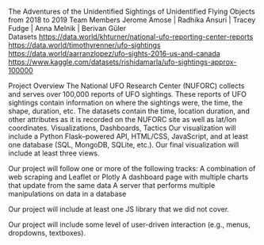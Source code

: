 
The Adventures of the Unidentified
Sightings of Unidentified Flying Objects from 2018 to 2019
Team Members
Jerome Amose | Radhika Ansuri | Tracey Fudge | Anna Melnik | Berivan Güler	
Datasets
https://data.world/khturner/national-ufo-reporting-center-reports 
https://data.world/timothyrenner/ufo-sightings 
https://data.world/aarranzlopez/ufo-sights-2016-us-and-canada 
https://www.kaggle.com/datasets/rishidamarla/ufo-sightings-approx-100000 


Project Overview
The National UFO Research Center (NUFORC) collects and serves over 100,000 reports of UFO sightings. These reports of UFO sightings contain information on where the sightings were, the time, the shape, duration, etc.  The datasets contain the time, location duration, and other attributes as it is recorded on the NUFORC site as well as lat/lon coordinates.
Visualizations, Dashboards, Tactics
Our visualization will include a Python Flask–powered API, HTML/CSS, JavaScript,
and at least one database (SQL, MongoDB, SQLite, etc.).  Our final visualization will  include at least three views.

Our project will follow one or more of the following tracks:
A combination of web scraping and Leaflet or Plotly
A dashboard page with multiple charts that update from the same data
A server that performs multiple manipulations on data in a database 

Our project will include at least one JS library that we did not cover.

Our project will include some level of user-driven interaction (e.g., menus,
dropdowns, textboxes).

